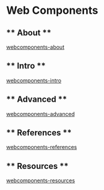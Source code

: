# Web Components

<!-- tabs:start -->

## ** About **
[webcomponents-about](webcomponents-about.md ':include')

## ** Intro **
[webcomponents-intro](webcomponents-intro.md ':include')

## ** Advanced **
[webcomponents-advanced](webcomponents-advanced.md ':include')

## ** References **
[webcomponents-references](webcomponents-references.md ':include')

## ** Resources **
[webcomponents-resources](webcomponents-resources.md ':include')

<!-- tabs:end -->
